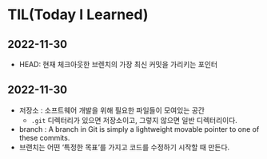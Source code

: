 #   TIL(Today I Learned)

##  2022-11-30
 - HEAD: 현재 체크아웃한 브렌치의 가장 최신 커밋을 가리키는 포인터

 ## 2022-11-30
  - 저장소 : 소프트웨어 개발을 위해 필요한 파일들이 모여있는 공간
     - `.git` 디렉터리가 있으면 저장소이고, 그렇지 않으면 일반 디렉터리이다.
 - branch : A branch in Git is simply a lightweight movable pointer to one of these commits.
  - 브랜치는 어떤 ‘특정한 목표’를 가지고 코드를 수정하기 시작할 때 만든다.
